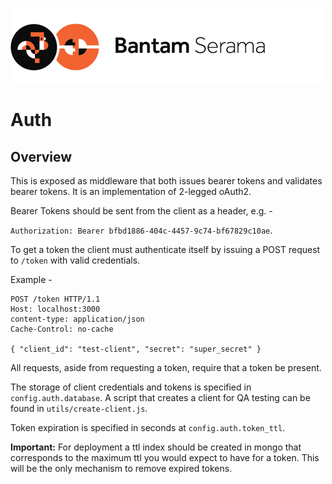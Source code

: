 ![Serama](../serama.png)

# Auth

## Overview

This is exposed as middleware that both issues bearer tokens and validates bearer tokens.  It is an implementation of 2-legged oAuth2.

Bearer Tokens should be sent from the client as a header, e.g. -

`Authorization: Bearer bfbd1886-404c-4457-9c74-bf67829c10ae`.

To get a token the client must authenticate itself by issuing a POST request to `/token` with valid credentials.

Example -

    POST /token HTTP/1.1
    Host: localhost:3000
    content-type: application/json
    Cache-Control: no-cache
    
    { "client_id": "test-client", "secret": "super_secret" }

All requests, aside from requesting a token, require that a token be present.

The storage of client credentials and tokens is specified in `config.auth.database`. A script that creates a client for QA testing can be found in `utils/create-client.js`.

Token expiration is specified in seconds at `config.auth.token_ttl`.

**Important:** For deployment a ttl index should be created in mongo that corresponds to the maximum ttl you would expect to have for a token. This will be the only mechanism to remove expired tokens. 
